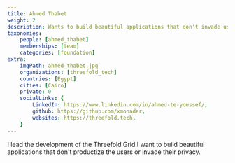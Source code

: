 ```yaml
---
title: Ahmed Thabet
weight: 2
description: Wants to build beautiful applications that don't invade user privacy.
taxonomies:
    people: [ahmed_thabet]
    memberships: [team]
    categories: [foundation]
extra:
    imgPath: ahmed_thabet.jpg
    organizations: [threefold_tech]
    countries: [Egypt]
    cities: [Cairo]
    private: 0
    socialLinks: {
        LinkedIn: https://www.linkedin.com/in/ahmed-te-youssef/,
        github: https://github.com/xmonader,
        websites: https://threefold.tech,
    }
---
```

 
 I lead the development of the Threefold Grid.I want to build beautiful applications that don't productize the users or invade their privacy.